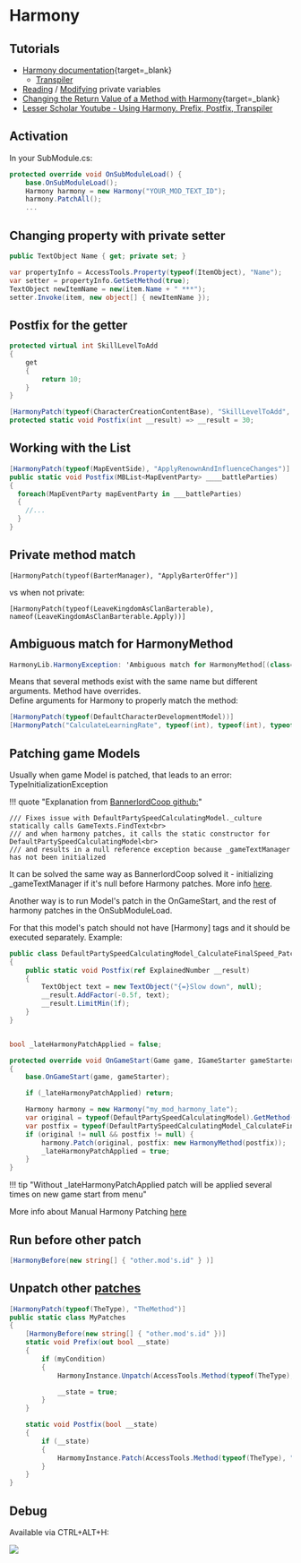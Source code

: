 # Harmony

## Tutorials

* [Harmony documentation](https://harmony.pardeike.net/articles/intro.html){target=_blank}
    * [Transpiler](https://harmony.pardeike.net/articles/patching-transpiler.html)
* [Reading](https://docs.greenhellmodding.com/client-code-examples/reading-private-variables) / [Modifying](https://docs.greenhellmodding.com/client-code-examples/modifying-private-variables) private variables
* [Changing the Return Value of a Method with Harmony](https://forums.taleworlds.com/index.php?threads/changing-the-return-value-of-a-method-with-harmony.412797/){target=_blank}
* [Lesser Scholar Youtube - Using Harmony. Prefix, Postfix, Transpiler](https://www.youtube.com/watch?v=WmuOjlhulyo)


## Activation

In your SubModule.cs:

``` cs
protected override void OnSubModuleLoad() {
    base.OnSubModuleLoad();
    Harmony harmony = new Harmony("YOUR_MOD_TEXT_ID");
    harmony.PatchAll();
    ...
```


## Changing property with private setter

``` cs
public TextObject Name { get; private set; }

var propertyInfo = AccessTools.Property(typeof(ItemObject), "Name");
var setter = propertyInfo.GetSetMethod(true);
TextObject newItemName = new(item.Name + " ***");
setter.Invoke(item, new object[] { newItemName });
```


## Postfix for the getter

``` cs
protected virtual int SkillLevelToAdd
{
    get
    {
        return 10;
    }
}

[HarmonyPatch(typeof(CharacterCreationContentBase), "SkillLevelToAdd", MethodType.Getter)]
protected static void Postfix(int __result) => __result = 30;
```

## Working with the List

``` cs
[HarmonyPatch(typeof(MapEventSide), "ApplyRenownAndInfluenceChanges")]
public static void Postfix(MBList<MapEventParty> ____battleParties)
{
  foreach(MapEventParty mapEventParty in ___battleParties)
  {
    //...
  }
}
```

## Private method match

    [HarmonyPatch(typeof(BarterManager), "ApplyBarterOffer")]

vs when not private:

    [HarmonyPatch(typeof(LeaveKingdomAsClanBarterable), nameof(LeaveKingdomAsClanBarterable.Apply))]


## Ambiguous match for HarmonyMethod

``` cs
HarmonyLib.HarmonyException: 'Ambiguous match for HarmonyMethod[(class=TaleWorlds.CampaignSystem.GameComponents.DefaultCharacterDevelopmentModel, methodname=CalculateLearningRate, type=Normal, args=undefined)]'
```

Means that several methods exist with the same name but different arguments. Method have overrides.<br>
Define arguments for Harmony to properly match the method:

``` cs
[HarmonyPatch(typeof(DefaultCharacterDevelopmentModel))]
[HarmonyPatch("CalculateLearningRate", typeof(int), typeof(int), typeof(int), typeof(int), typeof(TextObject), typeof(bool))]
```

## Patching game Models

Usually when game Model is patched, that leads to an error: TypeInitializationException

!!! quote "Explanation from [BannerlordCoop github:](https://github.com/Bannerlord-Coop-Team/BannerlordCoop/blob/development/source/GameInterface/Services/MobileParties/Patches/CalculateBaseSpeedPatch.cs#L34C1-L36C96)"

    /// Fixes issue with DefaultPartySpeedCalculatingModel._culture statically calls GameTexts.FindText<br>
    /// and when harmony patches, it calls the static constructor for DefaultPartySpeedCalculatingModel<br>
    /// and results in a null reference exception because _gameTextManager has not been initialized

It can be solved the same way as BannerlordCoop solved it - initializing _gameTextManager if it's null before Harmony patches. More info [here](https://discord.com/channels/411286129317249035/677511186295685150/1205604280602460161).

Another way is to run Model's patch in the OnGameStart, and the rest of harmony patches in the OnSubModuleLoad.

For that this model's patch should not have [Harmony] tags and it should be executed separately. Example:


``` cs
public class DefaultPartySpeedCalculatingModel_CalculateFinalSpeed_Patch
{
    public static void Postfix(ref ExplainedNumber __result)
    {
        TextObject text = new TextObject("{=}Slow down", null);
        __result.AddFactor(-0.5f, text);
        __result.LimitMin(1f);
    }
}


bool _lateHarmonyPatchApplied = false;

protected override void OnGameStart(Game game, IGameStarter gameStarter)
{
    base.OnGameStart(game, gameStarter);

    if (_lateHarmonyPatchApplied) return; 

    Harmony harmony = new Harmony("my_mod_harmony_late");
    var original = typeof(DefaultPartySpeedCalculatingModel).GetMethod("CalculateFinalSpeed");
    var postfix = typeof(DefaultPartySpeedCalculatingModel_CalculateFinalSpeed_Patch).GetMethod("Postfix");
    if (original != null && postfix != null) {
        harmony.Patch(original, postfix: new HarmonyMethod(postfix));
        _lateHarmonyPatchApplied = true;
    }
}
```

!!! tip "Without _lateHarmonyPatchApplied patch will be applied several times on new game start from menu"

More info about Manual Harmony Patching [here](https://harmony.pardeike.net/articles/basics.html#manual-patching)


## Run before other patch

``` cs
[HarmonyBefore(new string[] { "other.mod's.id" } )]
```

## Unpatch other [patches](https://discord.com/channels/411286129317249035/677511186295685150/1237612303097139273)

``` cs
[HarmonyPatch(typeof(TheType), "TheMethod")]
public static class MyPatches
{
    [HarmonyBefore(new string[] { "other.mod's.id" })]
    static void Prefix(out bool __state)
    {
        if (myCondition)
        {
            HarmonyInstance.Unpatch(AccessTools.Method(typeof(TheType), "TheMethod"), HarmonyPatchType.Prefix, "other.mod's.id");

            __state = true;
        }
    }

    static void Postfix(bool __state)
    {
        if (__state)
        {
            HarmomyInstance.Patch(AccessTools.Method(typeof(TheType), "TheMethod"), HarmonyPatchType.Prefix, "other.mod's.id");
        }
    }
}
```


## Debug

Available via CTRL+ALT+H:

![](/pics/2402281257.png)

